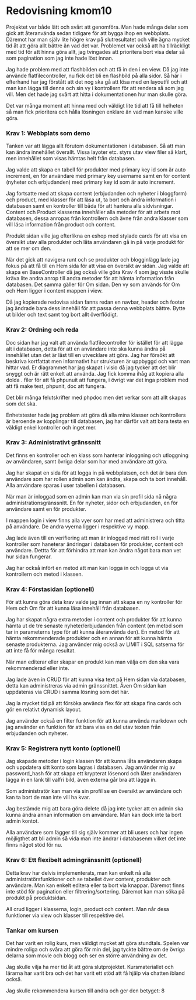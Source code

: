 ---
---
Redovisning kmom10
=========================

Projektet var både lätt och svårt att genomföra. Man hade många delar som gick att återanvända sedan tidigare för att bygga ihop en webbplats. Däremot har man själv lite högre krav på slutresultatet och ville ägna mycket tid åt att göra allt bättre än vad det var. Problemet var också att ha tillräckligt med tid för att hinna göra allt, jag tvingades att prioritera bort visa delar så som pagination som jag inte hade löst innan.

Jag hade problem med att flashbilden och att få in den i en view. Då jag inte använde flatfilecontroller, nu fick det bli en flashbild på alla sidor. Så här i efterhand har jag förstått att det nog ska gå att lösa med en layoutfil och att man kan lägga till denna och sin vy i kontrollern för att rendera så som jag vill. Men det hade jag svårt att hitta i dokumentationen hur man skulle göra.

Det var många moment att hinna med och väldigt lite tid att få till helheten så man fick prioritera och hålla lösningen enklare än vad man kanske ville göra.


### Krav 1: Webbplats som demo


Tanken var att lägga allt förutom dokumentationen i databasen. Så att man kan ändra innehållet överallt. Vissa layoter etc. styrs utav view filer så klart, men innehållet som visas hämtas helt från databasen.

Jag valde att skapa en tabell för produkter med primary key id som är auto increment, en för användare med primary key username samt en för content (nyheter och erbjudanden) med primary key id som är auto increment.

Jag fortsatte med att skapa content (erbjudanden och nyheter i bloggform) och product, med klasser för att läsa ut, ta bort och ändra information i databasen samt en kontroller till båda för att hantera alla sidvisningar. Content och Product klasserna innehåller alla metoder för att arbeta mot databasen, dessa anropas från kontrollern och ävne från andra klasser som vill läsa information från product och content.

Produkt sidan ville jag efterlikna en eshop med stylade cards för att visa en översikt utav alla produkter och låta användaren gå in på varje produkt för att se mer om den.

När det gick att navigera runt och se produkter och blogginlägg lade jag fokus på att få till en Hem sida för att visa en översikt av sidan. Jag valde att skapa en BaseController då jag också ville göra Krav 4 som jag visste skulle kräva lite andra anrop till andra metoder för att hämta information från databasen. Det samma gäller för Om sidan. Den vy som används för Om och Hem ligger i content mappen i view.

Då jag kopierade redovisa sidan fanns redan en navbar, header och footer jag ändrade bara dess innehåll för att passa denna webbplats bättre. Bytte ut bilder och text samt tog bort allt överflödigt.


### Krav 2: Ordning och reda


Doc sidan har jag valt att använda flatfilecontroller för istället för att lägga alt i databasen, detta för att en användare inte ska kunna ändra på innehållet utan det är låst till en utvecklare att göra. Jag har försökt att beskriva kortfattat men informativt hur strukturen är uppbyggd och vart man hittar vad. Er diagrammet har jag skapat i visio då jag tycker att det blir snyggt och är rätt enkelt att använda. Jag fick komma ihåg att kopiera alla dolda . filer för att få phpunuit att fungera, i övrigt var det inga problem med att få make test, phpunit, doc att fungera.

Det blir många felutskrifter med phpdoc men det verkar som att allt skapas som det ska.

Enhetstester hade jag problem att göra då alla mina klasser och kontrollers är beroende av kopplingar till databasen, jag har därför valt att bara testa en väldigt enkel kontroller och inget mer.

### Krav 3: Administrativt gränssnitt

Det finns en kontroller och en klass som hanterar inloggning och utloggning av användaren, samt övriga delar som har med användare att göra.

Jag har skapat en sida för att logga in på webbplatsen, och det är bara den användare som har rollen admin som kan ändra, skapa och ta bort innehåll. Alla användare sparas i user tabellen i databasen.

När man är inloggad som en admin kan man via sin profil sida nå några administrationsgränssnitt. En för nyheter, sidor och erbjudanden, en för användare samt en för produkter.

I mappen login i view finns alla vyer som har med att administrera och titta på användare. De andra vyerna ligger i respektive vy mapp.

Jag lade även till en verifiering att man är inloggad med rätt roll i varje kontroller som haneterar ändringar i databasen för produkter, content och användare. Dettta för att förhindra att man kan ändra något bara man vet hur sidan fungerar.

Jag har också infört en metod att man kan logga in och logga ut via kontrollern och metod i klassen.


### Krav 4: Förstasidan (optionell)


För att kunna göra deta krav valde jag innan att skapa en ny kontroller för Hem och Om för att kunna läsa innehåll från databasen.

Jag har skapat några extra metoder i content och produkter för att kunna hämta ut de tre senaste nyheter/erbjudanden från content (en metod som tar in parameterns type för att kunna återanvända den). En metod för att hämta rekommenderade produkter och en annan för att kunna hämta senaste produkterna. Jag använder mig också av LIMIT i SQL satserna för att inte få för många resultat.

När man editerar eller skapar en produkt kan man välja om den ska vara rekommenderad eller inte.

Jag lade även in CRUD för att kunna visa text på Hem sidan via databasen, detta kan administreras via admin gränssnittet. Även Om sidan kan uppdateras via CRUD i samma lösning som det här.

Jag la mycket tid på att försöka använda flex för att skapa fina cards och gör en relativt dynamisk layout.

Jag använder också en filter funktion för att kunna använda markdown och jag använder en funktion för att bara visa en del utav texten från erbjudanden och nyheter.


### Krav 5: Registrera nytt konto (optionell)

Jag skapade metoder i login klassen för att kunna låta användaren skapa och uppdatera sitt konto som lagras i databasen. Jag använder mig av password_hash för att skapa ett krypterat lösenord och låter användaren lägga in en länk till valfri bild, även externa går bra att lägga in.

Som administratör kan man via sin profil se en översikt av användare och kan ta bort de man inte vill ha kvar.

Jag bestämde mig att bara göra delete då jag inte tycker att en admin ska kunna ändra annan information om användare. Man kan dock inte ta bort admin kontot.

Alla användare som lägger till sig själv kommer att bli users och har ingen möjligthet att bli admin så vida man inte ändrar i databasenm vilket det inte finns något stöd för nu.

### Krav 6: Ett flexibelt admingränssnitt (optionell)

Detta krav har delvis implementerats, man kan enkelt nå alla administratörsfunktioner och se tabellet över content, produkter och användare. Man kan enkelt editera eller ta bort via knappar. Däremot finns inte stöd för pagination eller filtrering/sortering.
Däremot kan man söka på produkt på produktsidan.

All crud ligger i klasserna, login, product och content. Man når desa funktioner via view och klasser till respektive del.


### Tankar om kursen

Det har varit en rolig kurs, men väldigt mycket att göra stundtals. Spelen var mindre roliga och svåra att göra för min del, jag tyckte bättre om de övriga delarna som movie och blogg och ser en större användning av det.

Jag skulle vilja ha mer tid åt att göra slutprojektet. Kursmateriallet och lärarna har varit bra och det har varit ett stöd att få hjälp via chatten ibland också.

Jag skulle rekommendera kursen till andra och ger den betyget: 8
